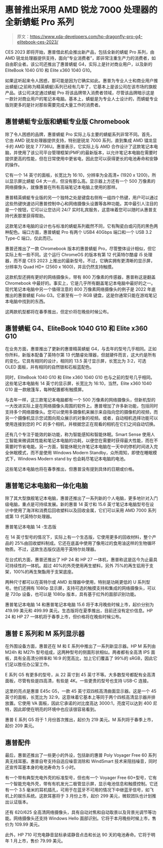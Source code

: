 # 惠普推出采用 AMD 锐龙 7000 处理器的全新蜻蜓 Pro 系列

> 原文：<https://www.xda-developers.com/hp-dragonfly-pro-g4-elitebook-ces-2023/>

CES 2023 即将开始，惠普借此机会推出新产品，包括全新的蜻蜓 Pro 系列，由 AMD 锐龙处理器提供支持，面向“专业消费者”，即非常注重生产力的消费者，如自由职业者。该公司还推出了惠普蜻蜓 G4，实际上是针对商业用户，以及新的 EliteBook 1040 G10 和 Elite x360 1040 G10。

如果这听起来令人困惑，那可能是因为它确实如此。惠普为专业人士和商业用户推出蜻蜓(之前称为精英蜻蜓)系列已经有几年了，它基本上是该公司在该市场的旗舰产品。该公司决定通过蜻蜓 Pro 将该品牌带入消费者领域，尽管该品牌暗示这是一款针对商业用户的笔记本电脑。基本上，蜻蜓是为专业人士设计的，而蜻蜓专业版则更多的是针对那些需要完成大量工作的消费者。

## 惠普蜻蜓专业版和蜻蜓专业版 Chromebook

除了令人困惑的品牌，惠普蜻蜓 Pro 实际上与主要的蜻蜓系列非常不同。首先，它由 AMD 锐龙处理器提供支持，特别是锐龙 7000 系列，直到集成 AMD 镭龙显卡的 AMD 锐龙 7 7736U。惠普表示，它实际上与 AMD 合作设计了这款笔记本电脑，并使用了该公司平台管理框架(PMF)的最新版本，以允许笔记本电脑在需要时提供更高的性能，但在日常使用中更省电，因此您可以获得更长的电池寿命和安静的操作。

它有一个 14 英寸的面板，长宽比为 16:10，分辨率为全高清+ (1920 x 1200)，所以显示屏比蜻蜓 G4 大一点，但没有那么高。显示器上方还有一个 500 万像素的网络摄像头，就像惠普在所有高端笔记本电脑上使用的那样。

惠普精英蜻蜓专业版的另一个独特之处是键盘右侧有一组四个热键，用户可以通过这些热键快速访问惠普控制中心和网络摄像头设置等各种功能。其中最引人注目的是一个按钮，它可以让您访问 24/7 实时礼宾服务，这意味着您可以随时从惠普支持代表那里获得帮助。

这款笔记本电脑的设计也与标准的蜻蜓系列截然不同，它有陶瓷白或闪亮的黑色两种配色。端口方面，惠普蜻蜓 Pro 有两个 USB4 40Gbps 端口和一个 USB 3.2 Type-C 端口，仅此而已。

惠普还推出了一款 Chromebook 版本的惠普蜻蜓 Pro，尽管整体设计相似，但它实际上有一些不同。这个运行 ChromeOS 的版本有第 12 代英特尔酷睿 i5 处理器，而不是 CES 2023 上推出的最新型号。不过，它确实拥有更清晰的显示屏，分辨率为 Quad HD+ (2560 x 1600)，并且仍然支持触摸。

这款机型还拥有更好的网络摄像头，带有 800 万像素的传感器，惠普称这是翻盖 Chromebook 中最好的。事实上，它是几乎所有翻盖笔记本电脑中最好的之一。现代笔记本电脑中另一个值得注意的 800 万像素网络摄像头的例子是 2022 年底推出的惠普蜻蜓 Folio G3。它甚至有一个 RGB 键盘，这是你通常只能在游戏笔记本电脑中找到的东西。

这两款机型都将在春季推出，但定价将在晚些时候公布。

## 惠普蜻蜓 G4、EliteBook 1040 G10 和 Elite x360 G10

在业务方面，惠普推出了更新的惠普精英蜻蜓 G4，与去年的型号几乎相同。正如你所料，新版本配备了英特尔第 13 代酷睿处理器，但就硬件而言，这大约是所有的变化。它具有相同的设计，相同的 13.5 英寸显示屏，长宽比为 3:2，可选 OLED 面板，并有相同的自然银和石板蓝配色。

同时，EliteBook 1040 G10 和 Elite x360 1040 G10 也与之前的型号几乎相同。这些笔记本电脑有 14 英寸的显示屏，长宽比为 16:10，当然，Elite x360 1040 G10 是一款敞篷车，每种配置都有触摸屏。

与去年一样，这三款笔记本电脑都有一个 500 万像素的网络摄像头，但新机型的一大改进实际上是在网络摄像头周围的软件上。惠普增加了许多新功能，包括同时支持多个网络摄像头。您可以使用多摄像机来展示来自指向您的摄像机的视频，而另一个摄像机显示您试图向观众展示的对象的视频。或者，自动相机选择功能可以使用连接到您的 PC 的多个相机，并根据您正在观看的相机在它们之间自动切换。

还有几个专注于能效的新功能，称为智能感知和智能休眠。Smart Sense 使用人工智能来微调其性能和笔记本电脑的功耗，以便您在需要时获得最大性能，而在不需要时节省电能。另一方面，智能休眠允许笔记本电脑在一天中的停机时间进入完全休眠模式，而不是使用 Windows Modern Standby，众所周知，即使在睡眠模式下，Windows Modern stand by 也会耗尽笔记本电脑的电池。

这些笔记本电脑也将在春季推出，但惠普没有提到具体的日期或价格。

## 惠普笔记本电脑和一体化电脑

除了其大型旗舰笔记本电脑，惠普还推出了一系列新的个人电脑，更多地针对入门级电脑，重点是可持续发展。新的惠普 14 英寸和 15.6 英寸笔记本电脑型号在设计中使用了海洋和消费后回收塑料以及回收金属，它们可以采用 AMD 7000 系列或第 13 代英特尔处理器。

惠普笔记本电脑 14 -生态版

在 14 英寸型号的情况下，实际上有一个生态版，它使用更多的回收材料，整个产品的 25%由回收塑料制成。它还在底盖中使用了像用过的食用油这样的生物循环物质。不过，这款生态版仅适用于英特尔处理器。

在台式机方面，惠普还推出了 HP 24 和 HP 27 一体机，惠普称这是迄今为止最具可持续性的一体机。超过 40%的外壳使用再生塑料，另外 75%的再生铝用于支架，100%的再生聚酯用于支架底座。

两种尺寸都可以在英特尔或 AMD 处理器中使用，特别是功耗更低的 U 系列型号。他们还拥有 1080p 显示屏，支持可选的触摸支持和集成的网络摄像头，可以是 720p 设备，也可以是 1080p 版本，具有基于红外的面部识别功能。

惠普笔记本电脑 14 和惠普笔记本电脑 15.6 将于本月晚些时候上市，起价分别为 419.99 美元和 499.99 美元。生态版将在夏季推出，目前还没有定价信息。HP 24 和 HP 27 一体机将于春季上市，但价格将在晚些时候公布。

## 惠普 E 系列和 M 系列显示器

在外围设备方面，惠普还在 M 和 E 系列中推出了一系列新显示器。HP M 系列由 M24h 和 M27h 型号组成，这两种型号的侧面形状相似。两者都有全高清 IPS 面板，具有全高清分辨率和 16:9 的宽高比，加上它们覆盖了 99%的 sRGB，因此它们足以胜任办公室工作。

E 系列 G5 有更多的型号，从 22 英寸到 45 英寸不等。大多数型号都配有全高清面板，尽管有些是四高清，有些是 4K。一些更贵的型号也支持 USB-C 连接。

这里的亮点是惠普 E45c G5，一款 45 英寸双四核高清曲面显示器。这是一个 45 英寸的面板，长宽比为 32:9，这意味着它基本上等同于两个四核高清显示器并排放置。它使用 VA 面板，因此它承诺的对比度高达 3000:1，亮度可以达到 400 尼特，因此即使在明亮的环境中也应该很容易看到。

惠普 E 系列 G5 将于 1 月份首次推出，起价为 219 美元。M 系列将于春季上市，起价 209 美元。

## 惠普配件

最后，惠普还推出了一些更小的外设，包括新的惠普 Poly Voyager Free 60 系列真无线耳塞。惠普自夸支持自适应噪音消除和 WindSmart 技术来阻挡噪音，同时还宣传耳塞本身的电池寿命为 5 小时。

有一个带有典型充电外壳的标准型号，但也有一个 Voyager Free 60+型号，它有一个智能充电外壳，带有有机发光二极管显示屏，显示电池信息和触摸控制。它还有一个 3.5 毫米的耳机插孔，可用于在蓝牙不可用的情况下中继蓝牙信号，如飞机上的娱乐系统。这款耳塞将于 3 月份上市，起价 299 美元，微软团队也计划推出认证版本。

还有 620/625 全高清网络摄像头，具有自动对焦和自动取景以及背景光调节等功能。网络摄像头还支持 Windows Hello 面部识别。它将于本月晚些时候上市，售价为 109.99 美元。

此外，HP 710 可充电静音鼠标承诺静音点击和长达 90 天的电池寿命。它将于明年 1 月上市，售价 79.99 美元。